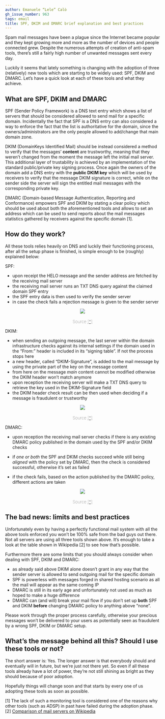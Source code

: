 ```yaml
---
author: Emanuele “Lele” Calò
gh_issue_number: 963
tags: email
title: SPF, DKIM and DMARC brief explanation and best practices
---
```




Spam mail messages have been a plague since the Internet became popular and they kept growing more and more as the number of devices and people connected grew. Despite the numerous attempts of creation of anti-spam tools, there’s still a fairly high number of unwanted messages sent every day.

Luckily it seems that lately something is changing with the adoption of three (relatively) new tools which are starting to be widely used: SPF, DKIM and DMARC. Let’s have a quick look at each of these tools and what they achieve.

## What are SPF, DKIM and DMARC

SPF (Sender Policy Framework) is a DNS text entry which shows a list of servers that should be considered allowed to send mail for a specific domain. Incidentally the fact that SPF is a DNS entry can also considered a way to enforce the fact that the list is authoritative for the domain, since the owners/administrators are the only people allowed to add/change that main domain zone.

DKIM (DomainKeys Identified Mail) should be instead considered a method to verify that the messages’ **content** are trustworthy, meaning that they weren’t changed from the moment the message left the initial mail server. This additional layer of trustability is achieved by an implementation of the standard public/private key signing process. Once again the owners of the domain add a DNS entry with the **public DKIM key** which will be used by receivers to verify that the message DKIM signature is correct, while on the sender side the server will sign the entitled mail messages with the corresponding private key.

DMARC (Domain-based Message Authentication, Reporting and Conformance) empowers SPF and DKIM by stating a clear policy which should be used about both the aforementioned tools and allows to set an address which can be used to send reports about the mail messages statistics gathered by receivers against the specific domain [1].

## How do they work?

All these tools relies heavily on DNS and luckily their functioning process, after all the setup phase is finished, is simple enough to be (roughly) explained below:

SPF:

- upon receipt the HELO message and the sender address are fetched by the receiving mail server
- the receiving mail server runs an TXT DNS query against the claimed domain SPF entry
- the SPF entry data is then used to verify the sender server
- in case the check fails a rejection message is given to the sender server

<div class="separator" style="clear: both; text-align: center;"><a href="/blog/2014/04/15/spf-dkim-and-dmarc-brief-explanation/image-0-big.png" imageanchor="1" style="margin-left: 1em; margin-right: 1em;"><img border="0" src="/blog/2014/04/15/spf-dkim-and-dmarc-brief-explanation/image-0.png"/></a><br/><br/>
<span style="font-weight: lighter; size: 0.25em;">Source <a href="https://en.wikipedia.org/wiki/E-mail_authentication">[*]</a></span></div>

DKIM:

- when sending an outgoing message, the last server within the domain infrastructure checks against its internal settings if the domain used in the “From:” header is included in its “signing table”. If not the process stops here
- a new header, called “DKIM-Signature”, is added to the mail message by using the private part of the key on the message content
- from here on the message *main* content cannot be modified otherwise the DKIM header won’t match anymore
- upon reception the receiving server will make a TXT DNS query to retrieve the key used in the DKIM-Signature field
- the DKIM header check result can be then used when deciding if a message is fraudulent or trustworthy

<div class="separator" style="clear: both; text-align: center;"><a href="http://2.bp.blogspot.com/-eQ123eQEqB4/U0yIgEIXf_I/AAAAAAAAAS8/Kbwz5xMrP4Q/s1600/DomainKeys_Identified_Mail_(DKIM).png" imageanchor="1" style="margin-left: 1em; margin-right: 1em;"><img border="0" src="/blog/2014/04/15/spf-dkim-and-dmarc-brief-explanation/image-1.png"/></a><br/><br/>
<span style="font-weight: lighter; size: 0.25em;">Source <a href="https://en.wikipedia.org/wiki/E-mail_authentication">[*]</a></span></div>

DMARC:

- upon reception the receiving mail server checks if there is any existing DMARC policy published in the domain used by the SPF and/or DKIM checks

- if *one or both* the SPF and DKIM checks succeed while still being *aligned* with the policy set by DMARC, then the check is considered successful, otherwise it’s set as failed

- if the check fails, based on the action published by the DMARC policy, different actions are taken

<div class="separator" style="clear: both; text-align: center;"><a href="/blog/2014/04/15/spf-dkim-and-dmarc-brief-explanation/image-2-big.jpeg" imageanchor="1" style="margin-left: 1em; margin-right: 1em;"><img border="0" src="/blog/2014/04/15/spf-dkim-and-dmarc-brief-explanation/image-2.jpeg"/></a><br/><br/>
<span style="font-weight: lighter; size: 0.25em;">Source <a href="https://dmarc.org/overview.html">[*]</a></span></div>

## The bad news: limits and best practices

Unfortunately even by having a perfectly functional mail system with all the above tools enforced you won’t be 100% safe from the bad guys out there. Not all servers are using all three tools shown above. It’s enough to take a look at the table shown in Wikipedia [2] to see how that’s possible.

Furthermore there are some limits that you should always consider when dealing with SPF, DKIM and DMARC:

- as already said above DKIM alone doesn’t grant in any way that the sender server is allowed to send outgoing mail for the specific domain
- SPF is powerless with messages forged in shared hosting scenario as all the mail will appear as the same coming IP
- DMARC is still in its early age and unfortunately not used as much as hoped to make a huge difference
- DMARC can (and will) break your mail flow if you don’t set up **both** SPF and DKIM **before** changing DMARC policy to anything above “none”.

Please work through the proper process carefully, otherwise your precious messages won’t be delivered to your users as potentially seen as fraudulent by a wrong SPF, DKIM or DMARC setup.

## What’s the message behind all this? Should I use these tools or not?

The short answer is: Yes. The longer answer is that everybody should and eventually will in future, but we’re just not there yet. So even if all these tools already have a lot of power, they’re not still shining as bright as they should because of poor adoption.

Hopefully things will change soon and that starts by every one of us adopting these tools as soon as possible.

[1] The lack of such a monitoring tool is considered one of the reasons why other tools (such as ADSP) in past have failed during the adoption phase.
[2] [Comparison of mail servers on Wikipedia](https://en.wikipedia.org/wiki/Comparison_of_mail_servers)


